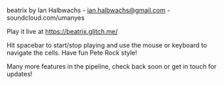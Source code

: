 beatrix by Ian Halbwachs  - ian.halbwachs@gmail.com - soundcloud.com/umanyes

Play it live at https://beatrix.glitch.me/

Hit spacebar to start/stop playing and use the mouse or keyboard to navigate the cells. Have fun Pete Rock style!

Many more features in the pipeline, check back soon or get in touch for updates!